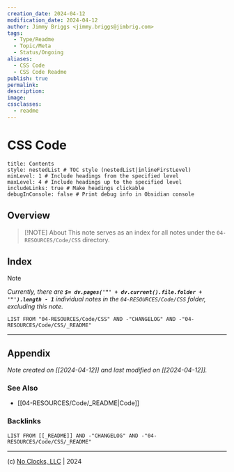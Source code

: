 ```yaml
---
creation_date: 2024-04-12
modification_date: 2024-04-12
author: Jimmy Briggs <jimmy.briggs@jimbrig.com>
tags:
  - Type/Readme
  - Topic/Meta
  - Status/Ongoing
aliases:
  - CSS Code
  - CSS Code Readme
publish: true
permalink:
description:
image:
cssclasses:
  - readme
---
```


# CSS Code

```table-of-contents
title: Contents 
style: nestedList # TOC style (nestedList|inlineFirstLevel)
minLevel: 1 # Include headings from the specified level
maxLevel: 4 # Include headings up to the specified level
includeLinks: true # Make headings clickable
debugInConsole: false # Print debug info in Obsidian console
```

## Overview

> [!NOTE] About
> This note serves as an index for all notes under the `04-RESOURCES/Code/CSS` directory.

## Index

> [!NOTE]
> *Currently, there are **`$= dv.pages('"' + dv.current().file.folder + '"').length - 1`**  individual notes in the `04-RESOURCES/Code/CSS` folder, excluding this note.*

```dataview
LIST FROM "04-RESOURCES/Code/CSS" AND -"CHANGELOG" AND -"04-RESOURCES/Code/CSS/_README"
```

***

## Appendix

*Note created on [[2024-04-12]] and last modified on [[2024-04-12]].*

### See Also

- [[04-RESOURCES/Code/_README|Code]]

### Backlinks

```dataview
LIST FROM [[_README]] AND -"CHANGELOG" AND -"04-RESOURCES/Code/CSS/_README"
```

***

(c) [No Clocks, LLC](https://github.com/noclocks) | 2024